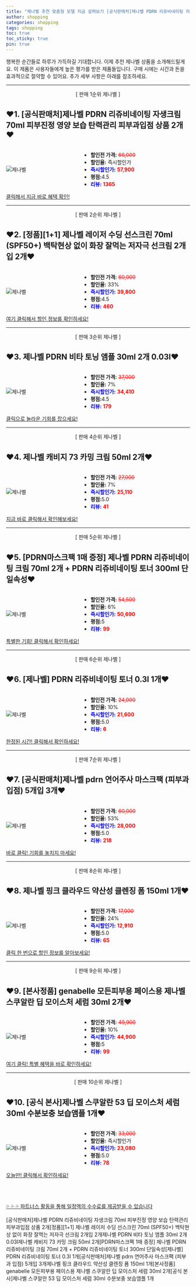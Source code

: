 ```yaml
---
title: "제나벨 추천 맞춤형 모델 지금 살펴보기 [공식판매처]제나벨 PDRN 리쥬비네이팅 자생크림 70ml"
author: shopping
categories: shopping
tags: shopping
toc: true
toc_sticky: true
pin: true
---
```

행복한 순간들로 하루가 가득하길 기대합니다. 이제 추천 제나벨 상품을 소개해드릴게요. 이 제품은 사용자들에게 높은 평가를 받은 제품들입니다. 구매 시에는 시간과 돈을 효과적으로 절약할 수 있어요. 추가 세부 사항은 아래를 참조하세요.

---
<p class="toplist" style="margin: 0 auto; display: block; width: fit-content;">[ 판매 1순위 제나벨 ]</p>

<h2><strong>❤️1. [공식판매처]제나벨 PDRN 리쥬비네이팅 자생크림 70ml 피부진정 영양 보습 탄력관리 피부과입점 상품 2개❤️</strong></h2>

<div style="display: flex; align-items: center;">
    <div style="flex: 0.4;">
        <img src="https://thumbnail8.coupangcdn.com/thumbnails/remote/230x230ex/image/vendor_inventory/d0e9/1b39731425822c9e40da92bd4df0a9127fef8278a58aedef04a902bd07d0.jpg" alt="제나벨" style="max-width: 100%;">
    </div>
    <div style="flex: 0.6; margin-left: 10px;">
        <ul>
            <li><strong>할인전 가격:</strong> <del style="color: red;">66,000</del></li>
            <li><strong>할인율:</strong> 즉시할인가</li>
            <li><span style='color:blue'><strong>즉시할인가:</strong></span> <span style='color:red'><strong>57,900</strong></span></li>
            <li><strong>평점:</strong>4.5</li>
            <li><span style='color:blue'><strong>리뷰:</strong></span> <span style='color:red'><strong>1365</strong></span></li>
        </ul>
    </div>
</div>
<div class="center">
    <a href="https://selin100587001.github.io?lptag=AF9450613&subid=githubio&pageKey=7707207391&traceid=V0-153&itemId=20650337976&vendorItemId=75768126182" class="myButton">
        클릭해서 지금 바로 혜택 확인!
    </a>
</div>


---
<p class="toplist" style="margin: 0 auto; display: block; width: fit-content;">[ 판매 2순위 제나벨 ]</p>

<h2><strong>❤️2. [정품][1+1] 제나벨 레이저 수딩 선스크린 70ml (SPF50+) 백탁현상 없이 화장 잘먹는 저자극 선크림 2개입 2개❤️</strong></h2>

<div style="display: flex; align-items: center;">
    <div style="flex: 0.4;">
        <img src="https://thumbnail6.coupangcdn.com/thumbnails/remote/230x230ex/image/vendor_inventory/2fba/5efce0cffedd643f3c8d699f7cd51aa64b2a119aa9337e787df028e16d28.png" alt="제나벨" style="max-width: 100%;">
    </div>
    <div style="flex: 0.6; margin-left: 10px;">
        <ul>
            <li><strong>할인전 가격:</strong> <del style="color: red;">60,000</del></li>
            <li><strong>할인율:</strong> 33%</li>
            <li><span style='color:blue'><strong>즉시할인가:</strong></span> <span style='color:red'><strong>39,800</strong></span></li>
            <li><strong>평점:</strong>4.5</li>
            <li><span style='color:blue'><strong>리뷰:</strong></span> <span style='color:red'><strong>460</strong></span></li>
        </ul>
    </div>
</div>
<div class="center">
    <a href="https://selin100587001.github.io?lptag=AF9450613&subid=githubio&pageKey=7634641779&traceid=V0-153&itemId=18421929281&vendorItemId=85563836308" class="myButton">
        여기 클릭해서 할인 정보를 확인하세요!
    </a>
</div>


---
<p class="toplist" style="margin: 0 auto; display: block; width: fit-content;">[ 판매 3순위 제나벨 ]</p>

<h2><strong>❤️3. 제나벨 PDRN 비타 토닝 앰플 30ml 2개 0.03l❤️</strong></h2>

<div style="display: flex; align-items: center;">
    <div style="flex: 0.4;">
        <img src="https://thumbnail7.coupangcdn.com/thumbnails/remote/230x230ex/image/vendor_inventory/8fef/34e325c4206f276f05fb9c671aeb99ff39446c16ac5003c83fbb99086fe1.jpg" alt="제나벨" style="max-width: 100%;">
    </div>
    <div style="flex: 0.6; margin-left: 10px;">
        <ul>
            <li><strong>할인전 가격:</strong> <del style="color: red;">37,000</del></li>
            <li><strong>할인율:</strong> 7%</li>
            <li><span style='color:blue'><strong>즉시할인가:</strong></span> <span style='color:red'><strong>34,410</strong></span></li>
            <li><strong>평점:</strong>4.5</li>
            <li><span style='color:blue'><strong>리뷰:</strong></span> <span style='color:red'><strong>179</strong></span></li>
        </ul>
    </div>
</div>
<div class="center">
    <a href="https://selin100587001.github.io?lptag=AF9450613&subid=githubio&pageKey=7230174137&traceid=V0-153&itemId=21730007880&vendorItemId=88779186941" class="myButton">
        클릭으로 놀라운 기회를 잡으세요!
    </a>
</div>


---
<p class="toplist" style="margin: 0 auto; display: block; width: fit-content;">[ 판매 4순위 제나벨 ]</p>

<h2><strong>❤️4. 제나벨 캐비지 73 카밍 크림 50ml 2개❤️</strong></h2>

<div style="display: flex; align-items: center;">
    <div style="flex: 0.4;">
        <img src="https://thumbnail8.coupangcdn.com/thumbnails/remote/230x230ex/image/vendor_inventory/d008/410889dfd67e0604873f492383e1993450b747f202e1adb0923d61b176b3.jpg" alt="제나벨" style="max-width: 100%;">
    </div>
    <div style="flex: 0.6; margin-left: 10px;">
        <ul>
            <li><strong>할인전 가격:</strong> <del style="color: red;">27,000</del></li>
            <li><strong>할인율:</strong> 7%</li>
            <li><span style='color:blue'><strong>즉시할인가:</strong></span> <span style='color:red'><strong>25,110</strong></span></li>
            <li><strong>평점:</strong>5.0</li>
            <li><span style='color:blue'><strong>리뷰:</strong></span> <span style='color:red'><strong>41</strong></span></li>
        </ul>
    </div>
</div>
<div class="center">
    <a href="https://selin100587001.github.io?lptag=AF9450613&subid=githubio&pageKey=6422141506&traceid=V0-153&itemId=22890265106&vendorItemId=89924838679" class="myButton">
        지금 바로 클릭해서 확인해보세요!
    </a>
</div>


---
<p class="toplist" style="margin: 0 auto; display: block; width: fit-content;">[ 판매 5순위 제나벨 ]</p>

<h2><strong>❤️5. [PDRN마스크팩 1매 증정] 제나벨 PDRN 리쥬비네이팅 크림 70ml 2개 + PDRN 리쥬비네이팅 토너 300ml 단일속성❤️</strong></h2>

<div style="display: flex; align-items: center;">
    <div style="flex: 0.4;">
        <img src="https://thumbnail6.coupangcdn.com/thumbnails/remote/230x230ex/image/vendor_inventory/dd53/4aae1ef7e723f14518e62502ca31f833206c6e5af892ebe38fdd67a7d216.png" alt="제나벨" style="max-width: 100%;">
    </div>
    <div style="flex: 0.6; margin-left: 10px;">
        <ul>
            <li><strong>할인전 가격:</strong> <del style="color: red;">54,500</del></li>
            <li><strong>할인율:</strong> 6%</li>
            <li><span style='color:blue'><strong>즉시할인가:</strong></span> <span style='color:red'><strong>50,690</strong></span></li>
            <li><strong>평점:</strong>5</li>
            <li><span style='color:blue'><strong>리뷰:</strong></span> <span style='color:red'><strong>99</strong></span></li>
        </ul>
    </div>
</div>
<div class="center">
    <a href="https://selin100587001.github.io?lptag=AF9450613&subid=githubio&pageKey=8172022068&traceid=V0-153&itemId=23343416682&vendorItemId=90371902200" class="myButton">
        특별한 기회! 클릭해서 확인하세요!
    </a>
</div>


---
<p class="toplist" style="margin: 0 auto; display: block; width: fit-content;">[ 판매 6순위 제나벨 ]</p>

<h2><strong>❤️6. [제나벨] PDRN 리쥬비네이팅 토너 0.3l 1개❤️</strong></h2>

<div style="display: flex; align-items: center;">
    <div style="flex: 0.4;">
        <img src="https://thumbnail9.coupangcdn.com/thumbnails/remote/230x230ex/image/vendor_inventory/fa96/43ee7f1b377d75c757d74668314d6b5c4924da93dbb37c626eda1bbec404.jpg" alt="제나벨" style="max-width: 100%;">
    </div>
    <div style="flex: 0.6; margin-left: 10px;">
        <ul>
            <li><strong>할인전 가격:</strong> <del style="color: red;">24,000</del></li>
            <li><strong>할인율:</strong> 10%</li>
            <li><span style='color:blue'><strong>즉시할인가:</strong></span> <span style='color:red'><strong>21,600</strong></span></li>
            <li><strong>평점:</strong>5.0</li>
            <li><span style='color:blue'><strong>리뷰:</strong></span> <span style='color:red'><strong>6</strong></span></li>
        </ul>
    </div>
</div>
<div class="center">
    <a href="https://selin100587001.github.io?lptag=AF9450613&subid=githubio&pageKey=7127482725&traceid=V0-153&itemId=21509178869&vendorItemId=88987590134" class="myButton">
        한정된 시간! 클릭해서 확인하세요!
    </a>
</div>


---
<p class="toplist" style="margin: 0 auto; display: block; width: fit-content;">[ 판매 7순위 제나벨 ]</p>

<h2><strong>❤️7. [공식판매처]제나벨 pdrn 연어주사 마스크팩 (피부과 입점) 5개입 3개❤️</strong></h2>

<div style="display: flex; align-items: center;">
    <div style="flex: 0.4;">
        <img src="https://thumbnail10.coupangcdn.com/thumbnails/remote/230x230ex/image/vendor_inventory/a5eb/6baa8af6661cba207bf6b40b363b276c908c54505aa1364287bbadd6167f.jpg" alt="제나벨" style="max-width: 100%;">
    </div>
    <div style="flex: 0.6; margin-left: 10px;">
        <ul>
            <li><strong>할인전 가격:</strong> <del style="color: red;">60,000</del></li>
            <li><strong>할인율:</strong> 53%</li>
            <li><span style='color:blue'><strong>즉시할인가:</strong></span> <span style='color:red'><strong>28,000</strong></span></li>
            <li><strong>평점:</strong>5.0</li>
            <li><span style='color:blue'><strong>리뷰:</strong></span> <span style='color:red'><strong>218</strong></span></li>
        </ul>
    </div>
</div>
<div class="center">
    <a href="https://selin100587001.github.io?lptag=AF9450613&subid=githubio&pageKey=7181370991&traceid=V0-153&itemId=18112560661&vendorItemId=81975198303" class="myButton">
        바로 클릭! 기회를 놓치지 마세요!
    </a>
</div>


---
<p class="toplist" style="margin: 0 auto; display: block; width: fit-content;">[ 판매 8순위 제나벨 ]</p>

<h2><strong>❤️8. 제나벨 핑크 클라우드 약산성 클렌징 폼 150ml 1개❤️</strong></h2>

<div style="display: flex; align-items: center;">
    <div style="flex: 0.4;">
        <img src="https://thumbnail6.coupangcdn.com/thumbnails/remote/230x230ex/image/retail/images/738249188656476-d946ea38-22ea-4d9e-8a63-faf6caf218d3.jpg" alt="제나벨" style="max-width: 100%;">
    </div>
    <div style="flex: 0.6; margin-left: 10px;">
        <ul>
            <li><strong>할인전 가격:</strong> <del style="color: red;">17,000</del></li>
            <li><strong>할인율:</strong> 24%</li>
            <li><span style='color:blue'><strong>즉시할인가:</strong></span> <span style='color:red'><strong>12,910</strong></span></li>
            <li><strong>평점:</strong>5.0</li>
            <li><span style='color:blue'><strong>리뷰:</strong></span> <span style='color:red'><strong>65</strong></span></li>
        </ul>
    </div>
</div>
<div class="center">
    <a href="https://selin100587001.github.io?lptag=AF9450613&subid=githubio&pageKey=5763292883&traceid=V0-153&itemId=9767899129&vendorItemId=77051567690" class="myButton">
        클릭 한 번으로 할인 정보를 알아보세요!
    </a>
</div>


---
<p class="toplist" style="margin: 0 auto; display: block; width: fit-content;">[ 판매 9순위 제나벨 ]</p>

<h2><strong>❤️9. [본사정품] genabelle 모든피부용 페이스용 제나벨 스쿠알란 딥 모이스처 세럼 30ml 2개❤️</strong></h2>

<div style="display: flex; align-items: center;">
    <div style="flex: 0.4;">
        <img src="https://thumbnail6.coupangcdn.com/thumbnails/remote/230x230ex/image/vendor_inventory/6eab/3b0c9e9093ee82b0c2bde92967a67a7a88af42d196258d655ff1b65c4939.png" alt="제나벨" style="max-width: 100%;">
    </div>
    <div style="flex: 0.6; margin-left: 10px;">
        <ul>
            <li><strong>할인전 가격:</strong> <del style="color: red;">49,900</del></li>
            <li><strong>할인율:</strong> 10%</li>
            <li><span style='color:blue'><strong>즉시할인가:</strong></span> <span style='color:red'><strong>44,900</strong></span></li>
            <li><strong>평점:</strong>5</li>
            <li><span style='color:blue'><strong>리뷰:</strong></span> <span style='color:red'><strong>99</strong></span></li>
        </ul>
    </div>
</div>
<div class="center">
    <a href="https://selin100587001.github.io?lptag=AF9450613&subid=githubio&pageKey=8249277674&traceid=V0-153&itemId=23773847999&vendorItemId=90798090211" class="myButton">
        여기 클릭! 특별 혜택을 바로 확인하세요!
    </a>
</div>


---
<p class="toplist" style="margin: 0 auto; display: block; width: fit-content;">[ 판매 10순위 제나벨 ]</p>

<h2><strong>❤️10. [공식 본사]제나벨 스쿠알란 53 딥 모이스처 세럼 30ml 수분보충 보습앰플 1개❤️</strong></h2>

<div style="display: flex; align-items: center;">
    <div style="flex: 0.4;">
        <img src="https://thumbnail9.coupangcdn.com/thumbnails/remote/230x230ex/image/vendor_inventory/69d6/69e13380bd711a73abcceeb051a3e49c6eb4d92ac8defd36507b7b9dae10.jpg" alt="제나벨" style="max-width: 100%;">
    </div>
    <div style="flex: 0.6; margin-left: 10px;">
        <ul>
            <li><strong>할인전 가격:</strong> <del style="color: red;">33,000</del></li>
            <li><strong>할인율:</strong> 즉시할인가</li>
            <li><span style='color:blue'><strong>즉시할인가:</strong></span> <span style='color:red'><strong>23,080</strong></span></li>
            <li><strong>평점:</strong>5.0</li>
            <li><span style='color:blue'><strong>리뷰:</strong></span> <span style='color:red'><strong>78</strong></span></li>
        </ul>
    </div>
</div>
<div class="center">
    <a href="https://selin100587001.github.io?lptag=AF9450613&subid=githubio&pageKey=7675060457&traceid=V0-153&itemId=20484783634&vendorItemId=87427676300" class="myButton">
        오늘만! 클릭해서 확인하세요!
    </a>
</div>

<br><br><br>[💦 💦 💦 파트너스 활동을 통해 일정액의 수수료를 제공받을 수 있습니다](https://link.coupang.com/a/bcpT2c)<br><br>[공식판매처]제나벨 PDRN 리쥬비네이팅 자생크림 70ml 피부진정 영양 보습 탄력관리 피부과입점 상품 2개[정품][1+1] 제나벨 레이저 수딩 선스크린 70ml (SPF50+) 백탁현상 없이 화장 잘먹는 저자극 선크림 2개입 2개제나벨 PDRN 비타 토닝 앰플 30ml 2개 0.03l제나벨 캐비지 73 카밍 크림 50ml 2개[PDRN마스크팩 1매 증정] 제나벨 PDRN 리쥬비네이팅 크림 70ml 2개 + PDRN 리쥬비네이팅 토너 300ml 단일속성[제나벨] PDRN 리쥬비네이팅 토너 0.3l 1개[공식판매처]제나벨 pdrn 연어주사 마스크팩 (피부과 입점) 5개입 3개제나벨 핑크 클라우드 약산성 클렌징 폼 150ml 1개[본사정품] genabelle 모든피부용 페이스용 제나벨 스쿠알란 딥 모이스처 세럼 30ml 2개[공식 본사]제나벨 스쿠알란 53 딥 모이스처 세럼 30ml 수분보충 보습앰플 1개